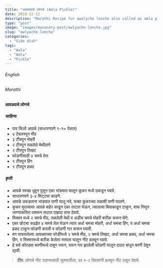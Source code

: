 ```yaml
---
title: "आवळ्याचे लोणचे (Amla Pickle)"
date: 2019-12-12
description: "Marathi Recipe for awalyche lonche also called as amla pickle"
type: "post"
image: "images/masonary-post/awlyache-loncha.jpg"
slug: "awlyache-loncha"
categories: 
  - "Side dish"
tags:
  - "Awla"
  - "Amla"
  - "Pickle"
---
```



###### English








###### Marathi




#### आवळ्याचे लोणचे 



##### साहित्य: 


- पाव किलो आवळे (साधारणपणे ९-१० येतात)  
- ४ टेबलस्पून मीठ 
- ३ टीस्पून मोहरी 
- २ टीस्पून तळलेले मेथीदाणे 
- २ टीस्पून तिखट 
- फोडणीसाठी ४ चमचे तेल 
- १ टीस्पून हिंग 
- १ टीस्पून हळद 




##### कृती: 


- आवळे स्वच्छ धुवून पुसून एका भांड्यात घालून कूकर मध्ये उकडून घ्यावे. 
- साधारणपणे ३-४ शिट्ट्या काढणे. 
- आवळे उकडताना भांड्यात पाणी घालू नये, फक्त कूकरच्या तळाशी पाणी घालणे. 
- कूकर मुरल्यावर आवळे बाहेर काढून एका ताटात घेऊन, त्यातल्या बियाकाढून टाकून, वाफ निघून जाण्याकरिता पसरून ताटात एखादा तास ठेवावे. 
- मिक्सर मध्ये २ चमचे मीठ, तळलेली मेथी व अडीच चमचे मोहरी बारीक करून घेणे. 
- एका छोट्या कढईत ४ चमचे तेल घेऊन त्यात अर्धा चमचा मोहरी, अर्धा चमचा हिंग, व अर्धा चमचा हळद टाकून फोडणी करावी व फोडणी गार करून घ्यावी. 
- मग वाफवलेल्या आवळ्याच्या फोडींमध्ये २ चमचे मीठ, २ चमचे तिखट, अर्धा चमचा हळद, अर्धा चमचा हिंग, व मिक्सरमध्ये बारीक केलेला मसाला घालून नीट हलवून घ्यावे. 
- हे सर्व कोरड्या बरणीमध्ये दाबून भरून, वरून गार झालेली फोडणी घालून दादरा बांधून बरणी ठेवून द्यावी. 


> **टीप:** लोणचे नीट राहण्यासाठी सुरुवातीला, दर १-२ दिवसांनी हलवून नीट दाबून ठेवावे.
